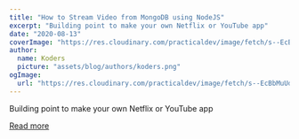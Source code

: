 ```yaml
---
title: "How to Stream Video from MongoDB using NodeJS"
excerpt: "Building point to make your own Netflix or YouTube app"
date: "2020-08-13"
coverImage: "https://res.cloudinary.com/practicaldev/image/fetch/s--EcBbMuUd--/c_imagga_scale,f_auto,fl_progressive,h_420,q_auto,w_1000/https://dev-to-uploads.s3.amazonaws.com/i/3urjjdfobn2orndod39u.png"
author:
  name: Koders
  picture: "assets/blog/authors/koders.png"
ogImage:
  url: "https://res.cloudinary.com/practicaldev/image/fetch/s--EcBbMuUd--/c_imagga_scale,f_auto,fl_progressive,h_420,q_auto,w_1000/https://dev-to-uploads.s3.amazonaws.com/i/3urjjdfobn2orndod39u.png"
---
```


Building point to make your own Netflix or YouTube app

[Read more](https://dev.to/abdisalan_js/how-to-stream-video-from-mongodb-using-nodejs-4ibi)

